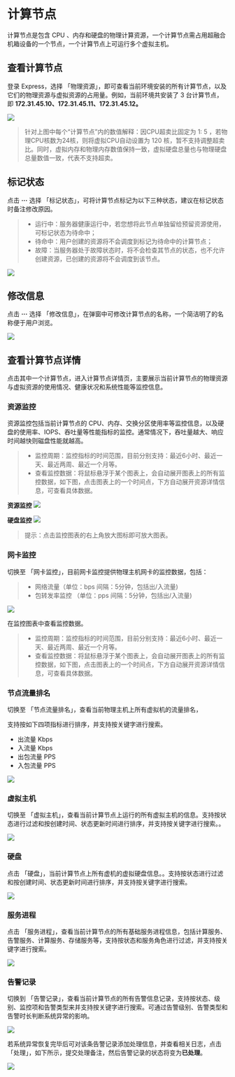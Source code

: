 ---
---

# 计算节点

计算节点是包含 CPU 、内存和硬盘的物理计算资源，一个计算节点需占用超融合机箱设备的一个节点，一个计算节点上可运行多个虚拟主机。

## 查看计算节点

登录 Express，选择 「物理资源」，即可查看当前环境安装的所有计算节点，以及它们的物理资源与虚拟资源的占用量。例如，当前环境共安装了 3 台计算节点，即 **172.31.45.10、172.31.45.11、172.31.45.12。**

![](https://pek3b.qingstor.com/kubesphere-docs/png/20190525125844.png)

>  针对上图中每个“计算节点”内的数值解释：因CPU超卖比固定为 1: 5 ，若物理CPU核数为24核，则将虚拟CPU自动设置为 120 核，暂不支持调整超卖比。同时，虚拟内存和物理内存数值保持一致，虚拟硬盘总量也与物理硬盘总量数值一致，代表不支持超卖。

## 标记状态

点击 **···** 选择 「标记状态」，可将计算节点标记为以下三种状态，建议在标记状态时备注修改原因。

> - 运行中：服务器健康运行中，若您想将此节点单独留给预留资源使用，可标记状态为待命中；
> - 待命中：用户创建的资源将不会调度到标记为待命中的计算节点；
> - 故障：当服务器处于故障状态时，将不会检查其节点的状态，也不允许创建资源，已创建的资源将不会调度到该节点。

![](https://pek3b.qingstor.com/kubesphere-docs/png/20190507143626.png)

## 修改信息

点击 **···** 选择 「修改信息」，在弹窗中可修改计算节点的名称，一个简洁明了的名称便于用户浏览。

![](https://pek3b.qingstor.com/kubesphere-docs/png/20190507144442.png)

## 查看计算节点详情

点击其中一个计算节点，进入计算节点详情页，主要展示当前计算节点的物理资源与虚拟资源的使用情况、健康状况和系统性能等监控信息。

### 资源监控

资源监控包括当前计算节点的 CPU、内存、交换分区使用率等监控信息，以及硬盘的使用率、IOPS、吞吐量等性能指标的监控。通常情况下，吞吐量越大、响应时间越快则磁盘性能就越高。

> - 监控周期：监控指标的时间范围，目前分别支持：最近6小时、最近一天、最近两周、最近一个月等。
> - 查看监控数据：将鼠标悬浮于某个图表上，会自动展开图表上的所有监控数据，如下图，点击图表上的一个时间点，下方自动展开资源详情信息，可查看具体数据。

**资源监控**
![](https://pek3b.qingstor.com/kubesphere-docs/png/20190422090654.png)

**硬盘监控**
![](https://pek3b.qingstor.com/kubesphere-docs/png/20190507133701.png)

> 提示：点击监控图表的右上角放大图标即可放大图表。

### 网卡监控

切换至 「网卡监控」，目前网卡监控提供物理主机网卡的监控数据，包括：

> - 网络流量（单位：bps 间隔：5分钟，包括出/入流量) 
> - 包转发率监控 （单位：pps 间隔：5分钟，包括出/入流量) 

![](https://pek3b.qingstor.com/kubesphere-docs/png/20190507135635.png)

在监控图表中查看监控数据。

> - 监控周期：监控指标的时间范围，目前分别支持：最近6小时、最近一天、最近两周、最近一个月等。
> - 查看监控数据：将鼠标悬浮于某个图表上，会自动展开图表上的所有监控数据，如下图，点击图表上的一个时间点，下方自动展开资源详情信息，可查看具体数据。

### 节点流量排名

切换至 「节点流量排名」，查看当前物理主机上所有虚拟机的流量排名，

支持按如下四项指标进行排序，并支持按关键字进行搜索。

- 出流量 Kbps
- 入流量 Kbps
- 出包流量 PPS
- 入包流量 PPS

![](https://pek3b.qingstor.com/kubesphere-docs/png/20190507140204.png)

### 虚拟主机

切换至 「虚拟主机」，查看当前计算节点上运行的所有虚拟主机的信息。支持按状态进行过滤和按创建时间、状态更新时间进行排序，并支持按关键字进行搜索。。

![](https://pek3b.qingstor.com/kubesphere-docs/png/20190507140440.png)

### 硬盘

点击 「硬盘」，当前计算节点上所有虚机的虚拟硬盘信息。。支持按状态进行过滤和按创建时间、状态更新时间进行排序，并支持按关键字进行搜索。

![](https://pek3b.qingstor.com/kubesphere-docs/png/20190507141113.png)

### 服务进程

点击 「服务进程」，查看当前计算节点的所有基础服务进程信息，包括计算服务、告警服务、计算服务、存储服务等，支持按状态和服务角色进行过滤，并支持按关键字进行搜索。

![](https://pek3b.qingstor.com/kubesphere-docs/png/20190507143237.png)

### 告警记录

切换到 「告警记录」，查看当前计算节点的所有告警信息记录，支持按状态、级别、监控项和告警类型来并支持按关键字进行搜索。可通过告警级别、告警类型和告警时长判断系统异常的影响。

![](https://pek3b.qingstor.com/kubesphere-docs/png/20190525130122.png)

若系统异常恢复完毕后可对该条告警记录添加处理信息，并查看相关日志，点击「处理」，如下所示，提交处理备注，然后告警记录的状态将变为**已处理**。

![](https://pek3b.qingstor.com/kubesphere-docs/png/20190525130536.png)


